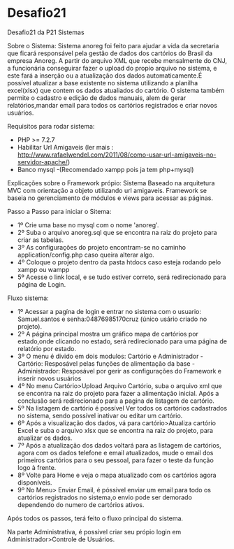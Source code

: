 # Desafio21
Desafio21 da P21 Sistemas

Sobre o Sistema:
Sistema anoreg foi feito para ajudar a vida da secretaria que ficará responsável pela gestão de dados dos cartórios do Brasil da empresa Anoreg.
A partir do arquivo XML que recebe mensalmente do CNJ, a funcionária conseguirar fazer o upload do propio arquivo no sistema, e este fará a inserção ou a atualização dos dados automaticamente.É possível atualizar a base existente no sistema utilizando a planilha excel(xlsx) que contem os dados atualiados do cartório. O sistema também permite o cadastro e edição de dados manuais, alem de gerar relatórios,mandar email para todos os cartórios registrados e criar novos usuários.

Requisitos para rodar sistema:
- PHP >= 7.2.7 
- Habilitar Url Amigaveis (ler mais : http://www.rafaelwendel.com/2011/08/como-usar-url-amigaveis-no-servidor-apache/)
- Banco mysql
-(Recomendado xampp pois ja tem php+mysql)

Explicações sobre o Framework própio:
Sistema Baseado na arquitetura MVC com orientação a objeto utilizando url amigaveis. Framework se baseia no gerenciamento de módulos e views para acessar as páginas.

Passo a Passo para iniciar o Sitema:
- 1º Crie uma base no mysql com o nome 'anoreg'.
- 2º Suba o arquivo anoreg.sql que se encontra na raiz do projeto para criar as tabelas.
- 3º As configurações do projeto encontram-se no caminho application/config.php caso queira alterar algo.
- 4º Coloque o projeto dentro da pasta htdocs caso esteja rodando pelo xampp ou wampp
- 5º Acesse o link local, e se tudo estiver correto, será redirecionado para página de Login.

Fluxo sistema:
- 1º Acessar a pagína de login e entrar no sistema com o usuario: Samuel.santos e senha:04876985170cruz (único usário criado no projeto).
- 2º A página principal mostra um gráfico mapa de cartórios por estado,onde clicando no estado, será redirecionado para uma página de relatório por estado.
- 3º O menu é divido em dois modulos: Cartório e Administrador
-Cartório: Resposável pelas funções de alimentação da base
-Administrador: Resposável por gerir as configurações do Framework e inserir novos usuários
- 4º No menu Cartório>Upload Arquivo Cartório, suba o arquivo xml que se encontra na raiz do projeto para fazer a alimentação inicial. Após a conclusão será redirecionado para a pagina de listagem de cartório.
- 5º Na listagem de cartório é possível Ver todos os cartórios cadastrados no sistema, sendo possível inativar ou editar um cartório.
- 6º Após a visualização dos dados, vá para cartório>Atualiza cartório Excel e suba o arquivo xlsx que se encontra na raiz do projeto, para atualizar os dados.
- 7º Após a atualização dos dados voltará para as listagem de cartórios, agora com os dados telefone e email atualizados, mude o email dos primeiros cartórios para o seu pessoal, para fazer o teste da função logo à frente.
- 8º Volte para Home e veja o mapa atualizado com os cartórios agora disponíveis.
- 9º No Menu> Enviar Email, é póssivel enviar um email para todo os cartórios registrados no sistema,o envio pode ser demorado dependendo do numero de cartórios ativos.

Após todos os passos, terá feito o fluxo principal do sistema.

Na parte Administrativa, é possível criar seu própio login em Administrador>Controle de Usuários.



